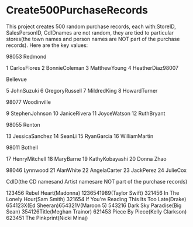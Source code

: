 # Create500PurchaseRecords

This project creates 500 random purchase records, each with:StoreID, SalesPersonID, CdIDnames are not random, they are tied to particular stores(the town names and person names are NOT part of the purchase records). Here are the key values:

98053  Redmond 

1  CarlosFlores
2  BonnieColeman
3  MatthewYoung
4  HeatherDiaz98007  

Bellevue

5  JohnSuzuki
6  GregoryRussell
7  MildredKing
8  HowardTurner

98077  Woodinville

9   StephenJohnson
10  JaniceRivera
11  JoyceWatson
12  RuthBryant

98055  Renton

13  JessicaSanchez
14  SeanLi
15  RyanGarcia
16  WilliamMartin

98011  Bothell

17  HenryMitchell
18  MaryBarne
19  KathyKobayashi
20  Donna Zhao

98046  Lynnwood
21  AlanWhite
22  AngelaCarter
23  JackPerez
24  JulieCox

CdID(the CD namesand Artist namesare NOT part of the purchase records)

123456   Rebel Heart(Madonna)
1236541989(Taylor Swift) 
321456   In The Lonely Hour(Sam Smith)
321654   If You're Reading This Its Too Late(Drake)
654123X(Ed Sheeran)654321V(Maroon 5)
543216   Dark Sky Paradise(Big Sean)
354126Title(Meghan Trainor)
621453   Piece By Piece(Kelly Clarkson)
623451   The Pinkprint(Nicki Minaj)

